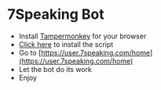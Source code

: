 # 7Speaking Bot
- Install [Tampermonkey](https://www.tampermonkey.net/) for your browser
- [Click here](https://github.com/quantumsheep/7speaking-bot/raw/master/7speaking.user.js) to install the script
- Go to [https://user.7speaking.com/home](https://user.7speaking.com/home)
- Let the bot do its work
- Enjoy
